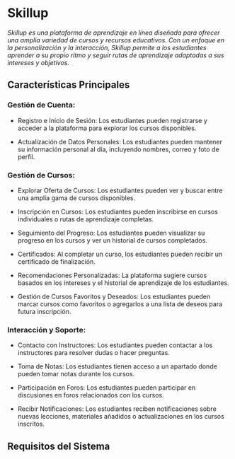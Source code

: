 # Skillup
  _Skillup es una plataforma de aprendizaje en línea diseñada para ofrecer una amplia variedad de cursos y recursos educativos. Con un enfoque en la personalización y la interacción, Skillup permite a los estudiantes aprender a su propio ritmo y seguir rutas de aprendizaje adaptadas a sus intereses y objetivos._

## Características Principales

### Gestión de Cuenta:

* Registro e Inicio de Sesión: Los estudiantes pueden registrarse y acceder a la plataforma para explorar los cursos disponibles.

* Actualización de Datos Personales: Los estudiantes pueden mantener su información personal al día, incluyendo nombres, correo y foto de perfil.

### Gestión de Cursos:

* Explorar Oferta de Cursos: Los estudiantes pueden ver y buscar entre una amplia gama de cursos disponibles.

* Inscripción en Cursos: Los estudiantes pueden inscribirse en cursos individuales o rutas de aprendizaje completas.

* Seguimiento del Progreso: Los estudiantes pueden visualizar su progreso en los cursos y ver un historial de cursos completados.

* Certificados: Al completar un curso, los estudiantes pueden recibir un certificado de finalización.

* Recomendaciones Personalizadas: La plataforma sugiere cursos basados en los intereses y el historial de aprendizaje de los estudiantes.

* Gestión de Cursos Favoritos y Deseados: Los estudiantes pueden marcar cursos como favoritos o agregarlos a una lista de deseos para futura inscripción.

### Interacción y Soporte:

* Contacto con Instructores: Los estudiantes pueden contactar a los instructores para resolver dudas o hacer preguntas.

* Toma de Notas: Los estudiantes tienen acceso a un apartado donde pueden tomar notas durante los cursos.

* Participación en Foros: Los estudiantes pueden participar en discusiones en foros relacionados con los cursos.

* Recibir Notificaciones: Los estudiantes reciben notificaciones sobre nuevas lecciones, materiales añadidos o actualizaciones en los cursos inscritos.


## Requisitos del Sistema
